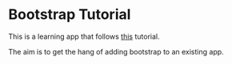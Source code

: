 Bootstrap Tutorial
==================

This is a learning app that follows [this](http://www.gotealeaf.com/blog/integrating-rails-and-bootstrap-part-1) tutorial.

The aim is to get the hang of adding bootstrap to an existing app.
